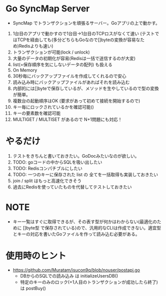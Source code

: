 # Go SyncMap Server
- SyncMap でトランザクションを頑張るサーバー。Goアプリの上で動かす。

1. 1台目のアプリで動かすので1台目->1台目のTCPロスがなくて速い
  (テストではTCPを経由しても(多分どちらもGoなので[]byteの変換が容易なため)Redisよりも速い)
1. トランザクションが可能(lock / unlock)
1. 大量のデータの初期化が容易(Redisは一括で送信するのが大変)
1. list(=保存順序を気にしないデータの配列) も扱える
1. On Memory
1. 30秒毎にバックアップファイルを作成してくれるので安心
1. 読み込み時にバックアップファイルがあればそれを読み込む
1. 内部的には[]byteで保存しているが、メソッドを生やしているので型の変換が簡単。
1. 複数台の起動順序はOK (要求があって初めて接続を開始するので)
1. キー毎にロックされているかを確認可能()
1. キーの要素数を確認可能
1. MULTIGET / MULTISET があるので N+1問題にも対応！

# やるだけ
1. テストをきちんと書いておきたい。GoDocみたいなのが欲しい。
1. TODO: goコードの中からSQLを吸い出したい
1. TODO: Redisコンパチブルにしたい
1. TODO: 一つのキーに保存された list の 全てを一括取得も実装しておきたい
1. join / split はもっと高速化できそう
1. 過去にRedisを使っていたものを代替してテストしておきたい

# NOTE
- キー一覧はすぐに取得できるが、その表す型が何かはわからない(最適化のために []byte型 で保存されている)ので、汎用的なCLIは作成できない。適宜型とキーの対応を書いたGoファイルを作って読み込む必要がある。

# 使用時のヒント
- https://github.com/Muratam/isucon9q/blob/nouser/postapi.go
  - DBからのSQLでの読み込み は initializeUsersDB()
  - 特定のキーのみのロック(+1人目のトランザクションが成功したら終了) は postBuy()
